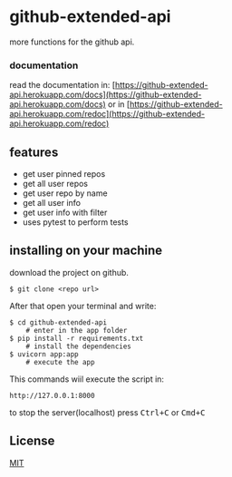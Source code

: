# github-extended-api 
more functions for the github api.

### documentation
read the documentation in:
[https://github-extended-api.herokuapp.com/docs](https://github-extended-api.herokuapp.com/docs)
or in [https://github-extended-api.herokuapp.com/redoc](https://github-extended-api.herokuapp.com/redoc)

## features
* get user pinned repos
* get all user repos
* get user repo by name
* get all user info 
* get user info with filter
* uses pytest to perform tests

## installing on your machine

download the project on github. 

```
$ git clone <repo url>
``` 

After that open your terminal and write:

```
$ cd github-extended-api 
    # enter in the app folder
$ pip install -r requirements.txt
    # install the dependencies
$ uvicorn app:app
    # execute the app
```

This commands wiil execute the script in: 

```
http://127.0.0.1:8000
```

to stop the server(localhost) press <kbd>Ctrl</kbd><kbd>+</kbd><kbd>C</kbd> or <kbd>Cmd</kbd><kbd>+</kbd><kbd>C</kbd>


## License
[MIT](LICENSE)
